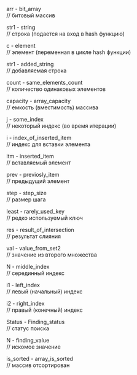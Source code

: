 arr - bit_array  
// битовый массив

str1 - string  
// строка (подается на вход в hash функцию)

с - element  
// элемент (переменная в цикле hash функции)

str1 - added_string  
// добавляемая строка

count - same_elements_count  
// количество одинаковых элементов

capacity - array_capacity  
// емкость (вместимость) массива

j - some_index  
// некоторый индекс (во время итерации)

i - index_of_inserted_item  
// индекс для вставки элемента

itm - inserted_item  
// вставляемый элемент

prev - previosly_item  
// предыдущий элемент

step - step_size  
// размер шага

least - rarely_used_key  
// редко используемый ключ

res - result_of_intersection  
// результат слияния

val - value_from_set2  
// значение из второго множества

N - middle_index  
// серединный индекс

i1 - left_index  
// левый (начальный) индекс

i2 - right_index  
// правый (конечный) индекс

Status - Finding_status  
// статус поиска

N - finding_value  
// искомое значение

is_sorted - array_is_sorted  
// массив отсортирован

